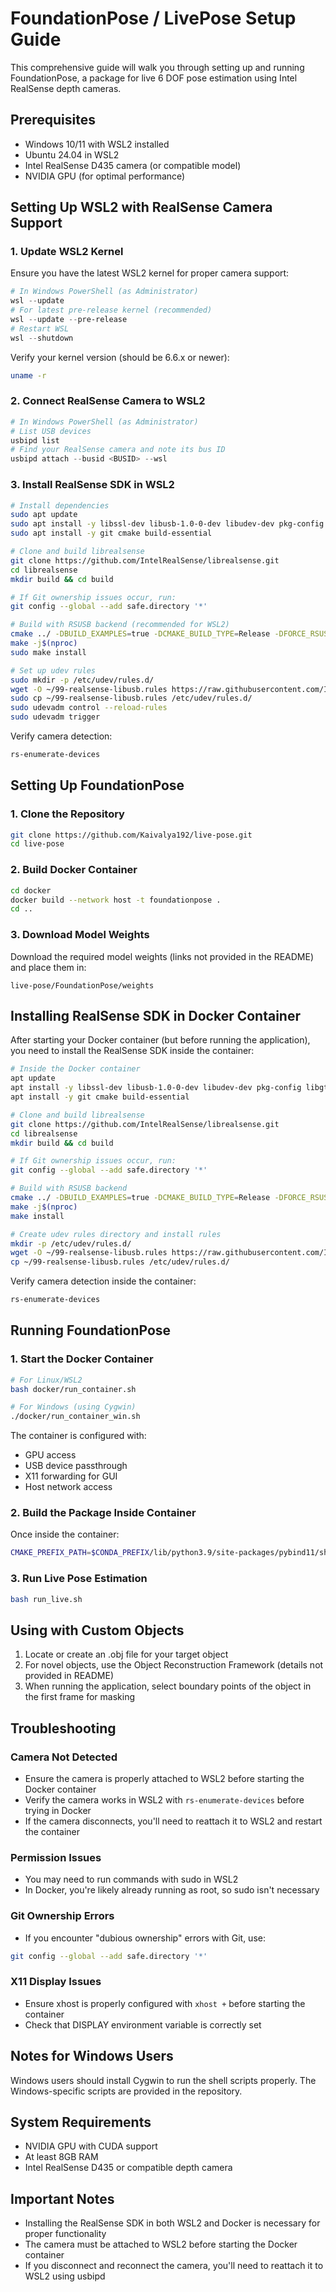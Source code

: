 
# FoundationPose / LivePose Setup Guide

This comprehensive guide will walk you through setting up and running FoundationPose, a package for live 6 DOF pose estimation using Intel RealSense depth cameras.

## Prerequisites

- Windows 10/11 with WSL2 installed
- Ubuntu 24.04 in WSL2
- Intel RealSense D435 camera (or compatible model)
- NVIDIA GPU (for optimal performance)


## Setting Up WSL2 with RealSense Camera Support

### 1. Update WSL2 Kernel

Ensure you have the latest WSL2 kernel for proper camera support:

```powershell
# In Windows PowerShell (as Administrator)
wsl --update
# For latest pre-release kernel (recommended)
wsl --update --pre-release
# Restart WSL
wsl --shutdown
```

Verify your kernel version (should be 6.6.x or newer):

```bash
uname -r
```


### 2. Connect RealSense Camera to WSL2

```powershell
# In Windows PowerShell (as Administrator)
# List USB devices
usbipd list
# Find your RealSense camera and note its bus ID
usbipd attach --busid <BUSID> --wsl
```


### 3. Install RealSense SDK in WSL2

```bash
# Install dependencies
sudo apt update
sudo apt install -y libssl-dev libusb-1.0-0-dev libudev-dev pkg-config libgtk-3-dev
sudo apt install -y git cmake build-essential

# Clone and build librealsense
git clone https://github.com/IntelRealSense/librealsense.git
cd librealsense
mkdir build && cd build

# If Git ownership issues occur, run:
git config --global --add safe.directory '*'

# Build with RSUSB backend (recommended for WSL2)
cmake ../ -DBUILD_EXAMPLES=true -DCMAKE_BUILD_TYPE=Release -DFORCE_RSUSB_BACKEND=TRUE
make -j$(nproc)
sudo make install

# Set up udev rules
sudo mkdir -p /etc/udev/rules.d/
wget -O ~/99-realsense-libusb.rules https://raw.githubusercontent.com/IntelRealSense/librealsense/master/config/99-realsense-libusb.rules
sudo cp ~/99-realsense-libusb.rules /etc/udev/rules.d/
sudo udevadm control --reload-rules
sudo udevadm trigger
```

Verify camera detection:

```bash
rs-enumerate-devices
```


## Setting Up FoundationPose

### 1. Clone the Repository

```bash
git clone https://github.com/Kaivalya192/live-pose.git
cd live-pose
```


### 2. Build Docker Container

```bash
cd docker
docker build --network host -t foundationpose .
cd ..
```


### 3. Download Model Weights

Download the required model weights (links not provided in the README) and place them in:

```
live-pose/FoundationPose/weights
```


## Installing RealSense SDK in Docker Container

After starting your Docker container (but before running the application), you need to install the RealSense SDK inside the container:

```bash
# Inside the Docker container
apt update
apt install -y libssl-dev libusb-1.0-0-dev libudev-dev pkg-config libgtk-3-dev
apt install -y git cmake build-essential

# Clone and build librealsense
git clone https://github.com/IntelRealSense/librealsense.git
cd librealsense
mkdir build && cd build

# If Git ownership issues occur, run:
git config --global --add safe.directory '*'

# Build with RSUSB backend
cmake ../ -DBUILD_EXAMPLES=true -DCMAKE_BUILD_TYPE=Release -DFORCE_RSUSB_BACKEND=TRUE
make -j$(nproc)
make install

# Create udev rules directory and install rules
mkdir -p /etc/udev/rules.d/
wget -O ~/99-realsense-libusb.rules https://raw.githubusercontent.com/IntelRealSense/librealsense/master/config/99-realsense-libusb.rules
cp ~/99-realsense-libusb.rules /etc/udev/rules.d/
```

Verify camera detection inside the container:

```bash
rs-enumerate-devices
```


## Running FoundationPose

### 1. Start the Docker Container

```bash
# For Linux/WSL2
bash docker/run_container.sh

# For Windows (using Cygwin)
./docker/run_container_win.sh
```

The container is configured with:

- GPU access
- USB device passthrough
- X11 forwarding for GUI
- Host network access


### 2. Build the Package Inside Container

Once inside the container:

```bash
CMAKE_PREFIX_PATH=$CONDA_PREFIX/lib/python3.9/site-packages/pybind11/share/cmake/pybind11 bash build.bash
```


### 3. Run Live Pose Estimation

```bash
bash run_live.sh
```


## Using with Custom Objects

1. Locate or create an .obj file for your target object
2. For novel objects, use the Object Reconstruction Framework (details not provided in README)
3. When running the application, select boundary points of the object in the first frame for masking

## Troubleshooting

### Camera Not Detected

- Ensure the camera is properly attached to WSL2 before starting the Docker container
- Verify the camera works in WSL2 with `rs-enumerate-devices` before trying in Docker
- If the camera disconnects, you'll need to reattach it to WSL2 and restart the container


### Permission Issues

- You may need to run commands with sudo in WSL2
- In Docker, you're likely already running as root, so sudo isn't necessary


### Git Ownership Errors

- If you encounter "dubious ownership" errors with Git, use:

```bash
git config --global --add safe.directory '*'
```


### X11 Display Issues

- Ensure xhost is properly configured with `xhost +` before starting the container
- Check that DISPLAY environment variable is correctly set


## Notes for Windows Users

Windows users should install Cygwin to run the shell scripts properly. The Windows-specific scripts are provided in the repository.

## System Requirements

- NVIDIA GPU with CUDA support
- At least 8GB RAM
- Intel RealSense D435 or compatible depth camera


## Important Notes

- Installing the RealSense SDK in both WSL2 and Docker is necessary for proper functionality
- The camera must be attached to WSL2 before starting the Docker container
- If you disconnect and reconnect the camera, you'll need to reattach it to WSL2 using usbipd